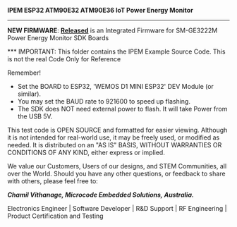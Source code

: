 **IPEM ESP32 ATM90E32 ATM90E36 IoT Power Energy Monitor**

------------

**NEW FIRMWARE**: [**Released**](https://github.com/Chamil1983/SM-GE3222M-Smart-Energy-Monitor/blob/main/Firmware_Released/) is an Integrated Firmware for SM-GE3222M Power Energy Monitor SDK Boards

*** IMPORTANT: This folder contains the IPEM Example Source Code. This is not the real Code Only for Reference


  Remember!
  - Set the BOARD to ESP32, 'WEMOS D1 MINI ESP32' DEV Module (or similar).
  - You may set the BAUD rate to 921600 to speed up flashing.
  - The SDK does NOT need external power to flash.  It will take Power from the USB 5V.
  

  This test code is OPEN SOURCE and formatted for easier viewing.  Although it is not intended for real-world use, it may be freely used, or modified as needed.
  It is distributed on an "AS IS" BASIS, WITHOUT WARRANTIES OR CONDITIONS OF ANY KIND, either express or implied.


We value our Customers, Users of our designs, and STEM Communities, all over the World. Should you have any other questions, or feedback to share with others, please feel free to:

***Chamil Vithanage, Microcode Embedded Solutions, Australia.***

Electronics Engineer | Software Developer | R&D Support | RF Engineering | Product Certification and Testing 

